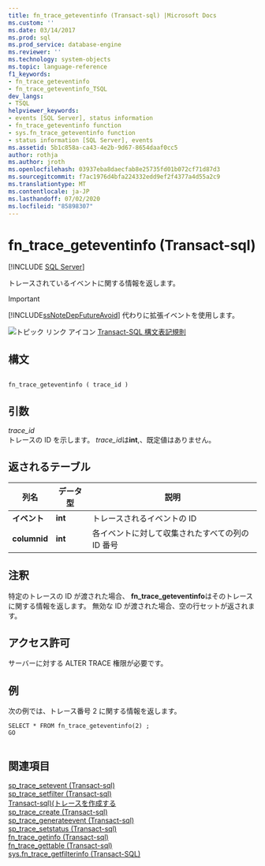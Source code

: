 ```yaml
---
title: fn_trace_geteventinfo (Transact-sql) |Microsoft Docs
ms.custom: ''
ms.date: 03/14/2017
ms.prod: sql
ms.prod_service: database-engine
ms.reviewer: ''
ms.technology: system-objects
ms.topic: language-reference
f1_keywords:
- fn_trace_geteventinfo
- fn_trace_geteventinfo_TSQL
dev_langs:
- TSQL
helpviewer_keywords:
- events [SQL Server], status information
- fn_trace_geteventinfo function
- sys.fn_trace_geteventinfo function
- status information [SQL Server], events
ms.assetid: 5b1c858a-ca43-4e2b-9d67-8654daaf0cc5
author: rothja
ms.author: jroth
ms.openlocfilehash: 03937eba8daecfab8e25735fd01b072cf71d87d3
ms.sourcegitcommit: f7ac1976d4bfa224332edd9ef2f4377a4d55a2c9
ms.translationtype: MT
ms.contentlocale: ja-JP
ms.lasthandoff: 07/02/2020
ms.locfileid: "85898307"
---
```

# <a name="sysfn_trace_geteventinfo-transact-sql"></a>fn_trace_geteventinfo (Transact-sql)
[!INCLUDE [SQL Server](../../includes/applies-to-version/sqlserver.md)]

  トレースされているイベントに関する情報を返します。  
  
> [!IMPORTANT]  
>  [!INCLUDE[ssNoteDepFutureAvoid](../../includes/ssnotedepfutureavoid-md.md)] 代わりに拡張イベントを使用します。  
  
 ![トピック リンク アイコン](../../database-engine/configure-windows/media/topic-link.gif "トピック リンク アイコン") [Transact-SQL 構文表記規則](../../t-sql/language-elements/transact-sql-syntax-conventions-transact-sql.md)  
  
## <a name="syntax"></a>構文  
  
```  
  
fn_trace_geteventinfo ( trace_id )  
```  
  
## <a name="arguments"></a>引数  
 *trace_id*  
 トレースの ID を示します。 *trace_id*は**int**,、既定値はありません。  
  
## <a name="tables-returned"></a>返されるテーブル  
  
|列名|データ型|説明|  
|-----------------|---------------|-----------------|  
|**イベント**|**int**|トレースされるイベントの ID|  
|**columnid**|**int**|各イベントに対して収集されたすべての列の ID 番号|  
  
## <a name="remarks"></a>注釈  
 特定のトレースの ID が渡された場合、 **fn_trace_geteventinfo**はそのトレースに関する情報を返します。 無効な ID が渡された場合、空の行セットが返されます。  
  
## <a name="permissions"></a>アクセス許可  
 サーバーに対する ALTER TRACE 権限が必要です。  
  
## <a name="examples"></a>例  
 次の例では、トレース番号 2 に関する情報を返します。  
  
```  
SELECT * FROM fn_trace_geteventinfo(2) ;  
GO  
  
```  
  
## <a name="see-also"></a>関連項目  
 [sp_trace_setevent &#40;Transact-sql&#41;](../../relational-databases/system-stored-procedures/sp-trace-setevent-transact-sql.md)   
 [sp_trace_setfilter &#40;Transact-sql&#41;](../../relational-databases/system-stored-procedures/sp-trace-setfilter-transact-sql.md)   
 [Transact-sql&#41;&#40;トレースを作成する](../../relational-databases/sql-trace/create-a-trace-transact-sql.md)   
 [sp_trace_create &#40;Transact-sql&#41;](../../relational-databases/system-stored-procedures/sp-trace-create-transact-sql.md)   
 [sp_trace_generateevent &#40;Transact-sql&#41;](../../relational-databases/system-stored-procedures/sp-trace-generateevent-transact-sql.md)   
 [sp_trace_setstatus &#40;Transact-sql&#41;](../../relational-databases/system-stored-procedures/sp-trace-setstatus-transact-sql.md)   
 [fn_trace_getinfo &#40;Transact-sql&#41;](../../relational-databases/system-functions/sys-fn-trace-getinfo-transact-sql.md)   
 [fn_trace_gettable &#40;Transact-sql&#41;](../../relational-databases/system-functions/sys-fn-trace-gettable-transact-sql.md)   
 [sys.fn_trace_getfilterinfo &#40;Transact-SQL&#41;](../../relational-databases/system-functions/sys-fn-trace-getfilterinfo-transact-sql.md)  
  
  
